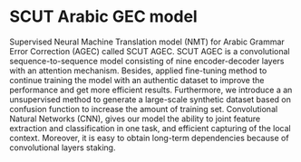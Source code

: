 # SCUT Arabic GEC model

Supervised Neural Machine Translation model (NMT) for Arabic Grammar Error Correction (AGEC) called SCUT AGEC. SCUT AGEC is a convolutional sequence-to-sequence model consisting of nine encoder-decoder layers with an attention mechanism. Besides, applied fine-tuning method to continue training the model with an authentic dataset to improve the performance and get more efficient results. Furthermore, we introduce a an unsupervised method to generate a large-scale synthetic dataset based on confusion function to increase the amount of training set. Convolutional Natural Networks (CNN), gives our model the ability to joint feature extraction and classification in one task, and efficient capturing of the local context. Moreover, it is easy to obtain long-term dependencies because of convolutional layers staking.
